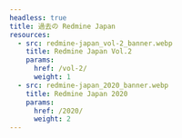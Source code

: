 ```yaml
---
headless: true
title: 過去の Redmine Japan
resources:
  - src: redmine-japan_vol-2_banner.webp
    title: Redmine Japan Vol.2
    params:
      href: /vol-2/
      weight: 1
  - src: redmine-japan_2020_banner.webp
    title: Redmine Japan 2020
    params:
      href: /2020/
      weight: 2
---
```

